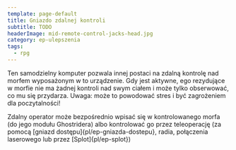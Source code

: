 ```yaml
---
template: page-default
title: Gniazdo zdalnej kontroli
subtitle: TODO
headerImage: mid-remote-control-jacks-head.jpg
category: ep-ulepszenia
tags:
  - rpg
---
```

Ten samodzielny komputer pozwala innej postaci na zdalną kontrolę nad morfem wyposażonym w to urządzenie. Gdy jest aktywne, ego rezydujące w morfie nie ma żadnej kontroli nad swym ciałem i może tylko obserwować, co mu się przydarza. Uwaga: może to powodować stres i być zagrożeniem dla poczytalności!

Zdalny operator może bezpośrednio wpisać się w kontrolowanego morfa (do jego modułu Ghostridera) albo kontrolować go przez teleoperację (za pomocą [gniazd dostępu]{pl/ep-gniazda-dostepu}, radia, połączenia laserowego lub przez [Splot]{pl/ep-splot})
